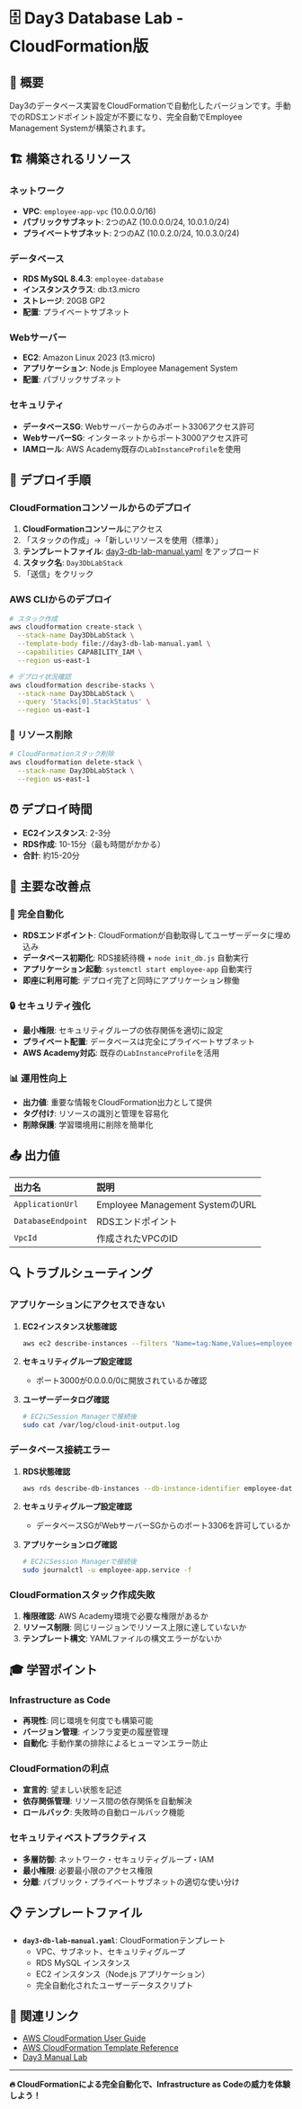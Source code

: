 # 🗄️ Day3 Database Lab - CloudFormation版

## 🎯 概要

Day3のデータベース実習をCloudFormationで自動化したバージョンです。手動でのRDSエンドポイント設定が不要になり、完全自動でEmployee Management Systemが構築されます。

## 🏗️ 構築されるリソース

### **ネットワーク**
- **VPC**: `employee-app-vpc` (10.0.0.0/16)
- **パブリックサブネット**: 2つのAZ (10.0.0.0/24, 10.0.1.0/24)
- **プライベートサブネット**: 2つのAZ (10.0.2.0/24, 10.0.3.0/24)

### **データベース**
- **RDS MySQL 8.4.3**: `employee-database`
- **インスタンスクラス**: db.t3.micro
- **ストレージ**: 20GB GP2
- **配置**: プライベートサブネット

### **Webサーバー**
- **EC2**: Amazon Linux 2023 (t3.micro)
- **アプリケーション**: Node.js Employee Management System
- **配置**: パブリックサブネット

### **セキュリティ**
- **データベースSG**: Webサーバーからのみポート3306アクセス許可
- **WebサーバーSG**: インターネットからポート3000アクセス許可
- **IAMロール**: AWS Academy既存の`LabInstanceProfile`を使用

## 🚀 デプロイ手順

### **CloudFormationコンソールからのデプロイ**

1. **CloudFormationコンソール**にアクセス
2. 「スタックの作成」→「新しいリソースを使用（標準）」
3. **テンプレートファイル**: <a href="https://github.com/haw/aws-education-materials/blob/main/day3/db-lab/cloudformation/day3-db-lab-manual.yaml" target="_blank" rel="noopener noreferrer">day3-db-lab-manual.yaml</a> をアップロード
4. **スタック名**: `Day3DbLabStack`
5. 「送信」をクリック

### **AWS CLIからのデプロイ**

```bash
# スタック作成
aws cloudformation create-stack \
  --stack-name Day3DbLabStack \
  --template-body file://day3-db-lab-manual.yaml \
  --capabilities CAPABILITY_IAM \
  --region us-east-1

# デプロイ状況確認
aws cloudformation describe-stacks \
  --stack-name Day3DbLabStack \
  --query 'Stacks[0].StackStatus' \
  --region us-east-1
```

### **🧹 リソース削除**

```bash
# CloudFormationスタック削除
aws cloudformation delete-stack \
  --stack-name Day3DbLabStack \
  --region us-east-1
```

## ⏰ デプロイ時間

- **EC2インスタンス**: 2-3分
- **RDS作成**: 10-15分（最も時間がかかる）
- **合計**: 約15-20分

## 🎯 主要な改善点

### **🔧 完全自動化**
- **RDSエンドポイント**: CloudFormationが自動取得してユーザーデータに埋め込み
- **データベース初期化**: RDS接続待機 + `node init_db.js` 自動実行
- **アプリケーション起動**: `systemctl start employee-app` 自動実行
- **即座に利用可能**: デプロイ完了と同時にアプリケーション稼働

### **🔒 セキュリティ強化**
- **最小権限**: セキュリティグループの依存関係を適切に設定
- **プライベート配置**: データベースは完全にプライベートサブネット
- **AWS Academy対応**: 既存の`LabInstanceProfile`を活用

### **📊 運用性向上**
- **出力値**: 重要な情報をCloudFormation出力として提供
- **タグ付け**: リソースの識別と管理を容易化
- **削除保護**: 学習環境用に削除を簡単化

## 📤 出力値

| 出力名 | 説明 |
|:---|:---|
| `ApplicationUrl` | Employee Management SystemのURL |
| `DatabaseEndpoint` | RDSエンドポイント |
| `VpcId` | 作成されたVPCのID |

## 🔍 トラブルシューティング

### **アプリケーションにアクセスできない**
1. **EC2インスタンス状態確認**
   ```bash
   aws ec2 describe-instances --filters "Name=tag:Name,Values=employee-web-server"
   ```

2. **セキュリティグループ設定確認**
   - ポート3000が0.0.0.0/0に開放されているか確認

3. **ユーザーデータログ確認**
   ```bash
   # EC2にSession Managerで接続後
   sudo cat /var/log/cloud-init-output.log
   ```

### **データベース接続エラー**
1. **RDS状態確認**
   ```bash
   aws rds describe-db-instances --db-instance-identifier employee-database
   ```

2. **セキュリティグループ設定確認**
   - データベースSGがWebサーバーSGからのポート3306を許可しているか

3. **アプリケーションログ確認**
   ```bash
   # EC2にSession Managerで接続後
   sudo journalctl -u employee-app.service -f
   ```

### **CloudFormationスタック作成失敗**
1. **権限確認**: AWS Academy環境で必要な権限があるか
2. **リソース制限**: 同じリージョンでリソース上限に達していないか
3. **テンプレート構文**: YAMLファイルの構文エラーがないか

## 🎓 学習ポイント

### **Infrastructure as Code**
- **再現性**: 同じ環境を何度でも構築可能
- **バージョン管理**: インフラ変更の履歴管理
- **自動化**: 手動作業の排除によるヒューマンエラー防止

### **CloudFormationの利点**
- **宣言的**: 望ましい状態を記述
- **依存関係管理**: リソース間の依存関係を自動解決
- **ロールバック**: 失敗時の自動ロールバック機能

### **セキュリティベストプラクティス**
- **多層防御**: ネットワーク・セキュリティグループ・IAM
- **最小権限**: 必要最小限のアクセス権限
- **分離**: パブリック・プライベートサブネットの適切な使い分け

## 📋 テンプレートファイル

- **`day3-db-lab-manual.yaml`**: CloudFormationテンプレート
  - VPC、サブネット、セキュリティグループ
  - RDS MySQL インスタンス
  - EC2 インスタンス（Node.js アプリケーション）
  - 完全自動化されたユーザーデータスクリプト

## 🔗 関連リンク

- [AWS CloudFormation User Guide](https://docs.aws.amazon.com/AWSCloudFormation/latest/UserGuide/)
- [AWS CloudFormation Template Reference](https://docs.aws.amazon.com/AWSCloudFormation/latest/UserGuide/template-reference.html)
- [Day3 Manual Lab](../README.md)

---

**🔥 CloudFormationによる完全自動化で、Infrastructure as Codeの威力を体験しよう！**
